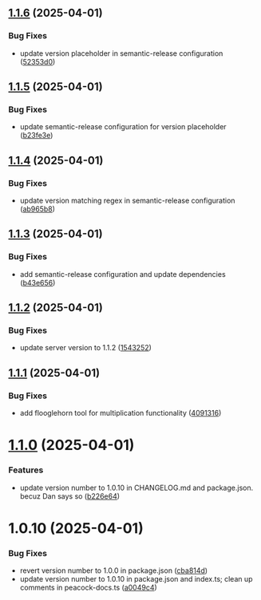 ## [1.1.6](https://github.com/johnpapa/peacock-mcp/compare/1.1.5...1.1.6) (2025-04-01)


### Bug Fixes

* update version placeholder in semantic-release configuration ([52353d0](https://github.com/johnpapa/peacock-mcp/commit/52353d09b3465a4f0d9b414e89494ad83077c0da))

## [1.1.5](https://github.com/johnpapa/peacock-mcp/compare/1.1.4...1.1.5) (2025-04-01)


### Bug Fixes

* update semantic-release configuration for version placeholder ([b23fe3e](https://github.com/johnpapa/peacock-mcp/commit/b23fe3e2f2bc7530db917a356098fcb20f586804))

## [1.1.4](https://github.com/johnpapa/peacock-mcp/compare/1.1.3...1.1.4) (2025-04-01)


### Bug Fixes

* update version matching regex in semantic-release configuration ([ab965b8](https://github.com/johnpapa/peacock-mcp/commit/ab965b8cd9751a9227587ca7f203dead00e28ded))

## [1.1.3](https://github.com/johnpapa/peacock-mcp/compare/1.1.2...1.1.3) (2025-04-01)


### Bug Fixes

* add semantic-release configuration and update dependencies ([b43e656](https://github.com/johnpapa/peacock-mcp/commit/b43e656afc7d99f7f0ec593be9bfd88f25ac4568))

## [1.1.2](https://github.com/johnpapa/peacock-mcp/compare/1.1.1...1.1.2) (2025-04-01)


### Bug Fixes

* update server version to 1.1.2 ([1543252](https://github.com/johnpapa/peacock-mcp/commit/15432523f0fee58dbf6d88a80b1df2101f5804c8))

## [1.1.1](https://github.com/johnpapa/peacock-mcp/compare/1.1.0...1.1.1) (2025-04-01)


### Bug Fixes

* add flooglehorn tool for multiplication functionality ([4091316](https://github.com/johnpapa/peacock-mcp/commit/40913165dd366fb491c5e236214500ddc4fd17a1))

# [1.1.0](https://github.com/johnpapa/peacock-mcp/compare/1.0.0...1.1.0) (2025-04-01)


### Features

* update version number to 1.0.10 in CHANGELOG.md and package.json. becuz Dan says so ([b226e64](https://github.com/johnpapa/peacock-mcp/commit/b226e64bc75f39c6e8c3f4d564055182bece88a0))

# 1.0.10 (2025-04-01)


### Bug Fixes

* revert version number to 1.0.0 in package.json ([cba814d](https://github.com/johnpapa/peacock-mcp/commit/cba814dea9855dcc8b2e911fef085234081ebaf3))
* update version number to 1.0.10 in package.json and index.ts; clean up comments in peacock-docs.ts ([a0049c4](https://github.com/johnpapa/peacock-mcp/commit/a0049c49f4c01c2fd24a95b558c690d6fc96213b))

